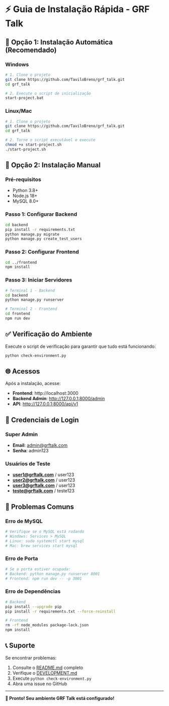 # ⚡ Guia de Instalação Rápida - GRF Talk

## 🚀 Opção 1: Instalação Automática (Recomendado)

### Windows
```bash
# 1. Clone o projeto
git clone https://github.com/TaviloBreno/grf_talk.git
cd grf_talk

# 2. Execute o script de inicialização
start-project.bat
```

### Linux/Mac
```bash
# 1. Clone o projeto
git clone https://github.com/TaviloBreno/grf_talk.git
cd grf_talk

# 2. Torne o script executável e execute
chmod +x start-project.sh
./start-project.sh
```

## 🔧 Opção 2: Instalação Manual

### Pré-requisitos
- Python 3.8+
- Node.js 18+
- MySQL 8.0+

### Passo 1: Configurar Backend
```bash
cd backend
pip install -r requirements.txt
python manage.py migrate
python manage.py create_test_users
```

### Passo 2: Configurar Frontend
```bash
cd ../frontend
npm install
```

### Passo 3: Iniciar Servidores
```bash
# Terminal 1 - Backend
cd backend
python manage.py runserver

# Terminal 2 - Frontend  
cd frontend
npm run dev
```

## ✅ Verificação do Ambiente

Execute o script de verificação para garantir que tudo está funcionando:

```bash
python check-environment.py
```

## 🌐 Acessos

Após a instalação, acesse:

- **Frontend**: http://localhost:3000
- **Backend Admin**: http://127.0.0.1:8000/admin
- **API**: http://127.0.0.1:8000/api/v1

## 👥 Credenciais de Login

### Super Admin
- **Email**: admin@grftalk.com
- **Senha**: admin123

### Usuários de Teste
- **user1@grftalk.com** / user123
- **user2@grftalk.com** / user123  
- **user3@grftalk.com** / user123
- **teste@grftalk.com** / teste123

## 🐛 Problemas Comuns

### Erro de MySQL
```bash
# Verifique se o MySQL está rodando
# Windows: Services > MySQL
# Linux: sudo systemctl start mysql
# Mac: brew services start mysql
```

### Erro de Porta
```bash
# Se a porta estiver ocupada:
# Backend: python manage.py runserver 8001
# Frontend: npm run dev -- -p 3001
```

### Erro de Dependências
```bash
# Backend
pip install --upgrade pip
pip install -r requirements.txt --force-reinstall

# Frontend
rm -rf node_modules package-lock.json
npm install
```

## 📞 Suporte

Se encontrar problemas:

1. Consulte o [README.md](README.md) completo
2. Verifique o [DEVELOPMENT.md](DEVELOPMENT.md)
3. Execute `python check-environment.py`
4. Abra uma issue no GitHub

---

**🎉 Pronto! Seu ambiente GRF Talk está configurado!**
